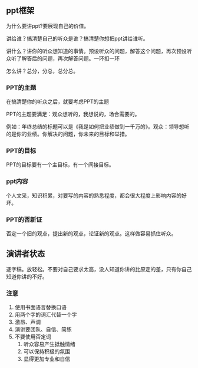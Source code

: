 
## ppt框架

为什么要讲ppt?要展现自己的价值。

讲给谁？搞清楚自己的听众是谁？搞清楚你想把ppt讲给谁听。

讲什么？讲你的听众想知道的事情。预设听众的问题，解答这个问题，再次预设听众听了解答后的问题，再次解答问题。一环扣一环

怎么讲？总分，分总，总分总。

### PPT的主题

在搞清楚你的听众之后，就要考虑PPT的主题

PPT的主题要满足：观众想听的，我想说的，场合需要的。

例如：年终总结的标题可以是《我是如何把业绩做到一千万的》。观众：领导想听的是你的业绩。你解决的问题，你未来的目标和举措。

### PPT的目标

PPT的目标要有一个主目标，有一个间接目标。
### ppt内容

个人文采，知识积累，对要写的内容的熟悉程度，都会很大程度上影响内容的好坏。

### PPT的否新证

否定一个旧的观点，提出新的观点，论证新的观点。这样做容易抓住听众。

## 演讲者状态

逐字稿。放轻松。不要对自己要求太高，没人知道你讲的比原定的差，只有你自己知道你讲的不好。

### 注意

1. 使用书面语言替换口语
2. 用两个字的词汇代替一个字
3. 激昂、声调
4. 演讲要团队、自信、简练
5. 不要使用否定词
   1. 听众容易产生抵触情绪
   2. 可以保持积极的氛围
   3. 显得更加专业和自信